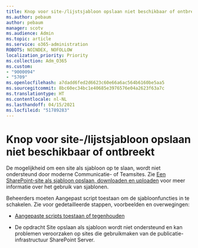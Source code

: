 ```yaml
---
title: Knop voor site-/lijstsjabloon opslaan niet beschikbaar of ontbreekt
ms.author: pebaum
author: pebaum
manager: scotv
ms.audience: Admin
ms.topic: article
ms.service: o365-administration
ROBOTS: NOINDEX, NOFOLLOW
localization_priority: Priority
ms.collection: Adm_O365
ms.custom:
- "9000094"
- "5709"
ms.openlocfilehash: a7dadd6fed2d6623c60e66a6ac564b6160be5aa5
ms.sourcegitcommit: 8bc60ec34bc1e40685e3976576e04a2623f63a7c
ms.translationtype: HT
ms.contentlocale: nl-NL
ms.lasthandoff: 04/15/2021
ms.locfileid: "51789283"
---
```

# <a name="save-sitelist-template-button-not-available-or-missing"></a>Knop voor site-/lijstsjabloon opslaan niet beschikbaar of ontbreekt

De mogelijkheid om een site als sjabloon op te slaan, wordt niet ondersteund door moderne Communicatie- of Teamsites. Zie [Een SharePoint-site als sjabloon opslaan, downloaden en uploaden](https://docs.microsoft.com/sharepoint/dev/general-development/save-download-and-upload-a-sharepoint-site-as-a-template) voor meer informatie over het gebruik van sjablonen.

Beheerders moeten Aangepast script toestaan om de sjabloonfuncties in te schakelen. Zie voor gedetailleerde stappen, voorbeelden en overwegingen:

- [Aangepaste scripts toestaan of tegenhouden](https://docs.microsoft.com/sharepoint/allow-or-prevent-custom-script)

- De opdracht Site opslaan als sjabloon wordt niet ondersteund en kan problemen veroorzaken op sites die gebruikmaken van de publicatie-infrastructuur SharePoint Server.


